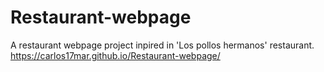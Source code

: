 # Restaurant-webpage
A restaurant webpage project inpired in 'Los pollos hermanos' restaurant.
https://carlos17mar.github.io/Restaurant-webpage/
